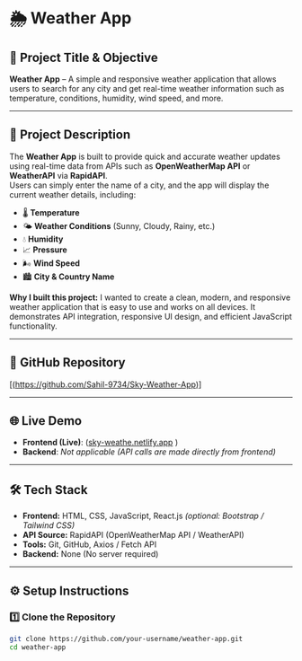 # 🌦 Weather App

## 📌 Project Title & Objective
**Weather App** – A simple and responsive weather application that allows users to search for any city and get real-time weather information such as temperature, conditions, humidity, wind speed, and more.

---

## 📄 Project Description
The **Weather App** is built to provide quick and accurate weather updates using real-time data from APIs such as **OpenWeatherMap API** or **WeatherAPI** via **RapidAPI**.  
Users can simply enter the name of a city, and the app will display the current weather details, including:
- 🌡 **Temperature**
- 🌤 **Weather Conditions** (Sunny, Cloudy, Rainy, etc.)
- 💧 **Humidity**
- 📈 **Pressure**
- 🌬 **Wind Speed**
- 🏙 **City & Country Name**

**Why I built this project:**
I wanted to create a clean, modern, and responsive weather application that is easy to use and works on all devices. It demonstrates API integration, responsive UI design, and efficient JavaScript functionality.

---

## 🔗 GitHub Repository
[[(https://github.com/Sahil-9734/Sky-Weather-App)]](https://github.com/Sahil-9734/Sky-Weather-App)

---

## 🌐 Live Demo
- **Frontend (Live)**: ([sky-weathe.netlify.app](https://sky-weathe.netlify.app/) ) 
- **Backend**: *Not applicable (API calls are made directly from frontend)*

---

## 🛠 Tech Stack
- **Frontend:** HTML, CSS, JavaScript, React.js *(optional: Bootstrap / Tailwind CSS)*
- **API Source:** RapidAPI (OpenWeatherMap API / WeatherAPI)
- **Tools:** Git, GitHub, Axios / Fetch API  
- **Backend:** None (No server required)

---

## ⚙️ Setup Instructions

### 1️⃣ Clone the Repository
```bash
git clone https://github.com/your-username/weather-app.git
cd weather-app
